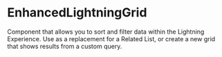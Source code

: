 # EnhancedLightningGrid
Component that allows you to sort and filter data within the Lightning Experience. Use as a replacement for a Related List, or create a new grid that shows results from a custom query.
